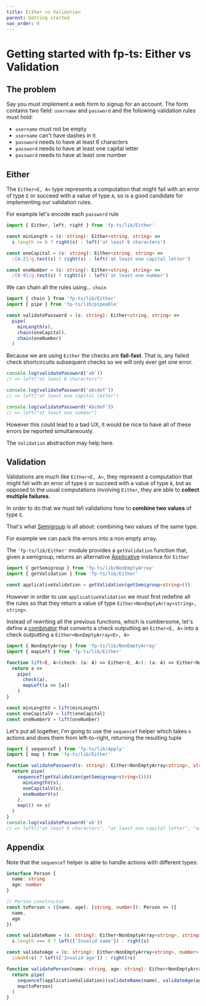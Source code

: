 ```yaml
---
title: Either vs Validation
parent: Getting started
nav_order: 9
---
```


# Getting started with fp-ts: Either vs Validation

## The problem

Say you must implement a web form to signup for an account. The form contains two field: `username` and `password` and the following validation rules must hold:

- `username` must not be empty
- `username` can't have dashes in it
- `password` needs to have at least 6 characters
- `password` needs to have at least one capital letter
- `password` needs to have at least one number

## Either

The `Either<E, A>` type represents a computation that might fail with an error of type `E` or succeed with a value of type `A`, so is a good candidate for implementing our validation rules.

For example let's encode each `password` rule

```ts
import { Either, left, right } from 'fp-ts/lib/Either'

const minLength = (s: string): Either<string, string> =>
  s.length >= 6 ? right(s) : left('at least 6 characters')

const oneCapital = (s: string): Either<string, string> =>
  /[A-Z]/g.test(s) ? right(s) : left('at least one capital letter')

const oneNumber = (s: string): Either<string, string> =>
  /[0-9]/g.test(s) ? right(s) : left('at least one number')
```

We can chain all the rules using... `chain`

```ts
import { chain } from 'fp-ts/lib/Either'
import { pipe } from 'fp-ts/lib/pipeable'

const validatePassword = (s: string): Either<string, string> =>
  pipe(
    minLength(s),
    chain(oneCapital),
    chain(oneNumber)
  )
```

Because we are using `Either` the checks are **fail-fast**. That is, any failed check shortcircuits subsequent checks so we will only ever get one error.

```ts
console.log(validatePassword('ab'))
// => left("at least 6 characters")

console.log(validatePassword('abcdef'))
// => left("at least one capital letter")

console.log(validatePassword('Abcdef'))
// => left("at least one number")
```

However this could lead to a bad UX, it would be nice to have all of these errors be reported simultaneously.

The `Validation` abstraction may help here.

## Validation

Validations are much like `Either<E, A>`, they represent a computation that might fail with an error of type `E` or succeed with a value of type `A`, but as opposed to the usual computations involving `Either`, they are able to **collect multiple failures**.

In order to do that we must tell validations how to **combine two values** of type `E`.

That's what [Semigroup](./Semigroup) is all about: combining two values of the same type.

For example we can pack the errors into a non empty array.

The `'fp-ts/lib/Either'` module provides a `getValidation` function that, given a semigroup, returns an alternative [Applicative](./Applicative) instance for `Either`

```ts
import { getSemigroup } from 'fp-ts/lib/NonEmptyArray'
import { getValidation } from 'fp-ts/lib/Either'

const applicativeValidation = getValidation(getSemigroup<string>())
```

However in order to use `applicativeValidation` we must first redefine all the rules so that they return a value of type `Either<NonEmptyArray<string>, string>`.

Instead of rewriting all the previous functions, which is cumbersome, let's define a [combinator](../functional-design/combinators-part-I) that converts a check outputting an `Either<E, A>` into a check outputting a `Either<NonEmptyArray<E>, A>`

```ts
import { NonEmptyArray } from 'fp-ts/lib/NonEmptyArray'
import { mapLeft } from 'fp-ts/lib/Either'

function lift<E, A>(check: (a: A) => Either<E, A>): (a: A) => Either<NonEmptyArray<E>, A> {
  return a =>
    pipe(
      check(a),
      mapLeft(a => [a])
    )
}

const minLengthV = lift(minLength)
const oneCapitalV = lift(oneCapital)
const oneNumberV = lift(oneNumber)
```

Let's put all together, I'm going to use the `sequenceT` helper which takes `n` actions and does them from left-to-right, returning the resulting tuple

```ts
import { sequenceT } from 'fp-ts/lib/Apply'
import { map } from 'fp-ts/lib/Either'

function validatePassword(s: string): Either<NonEmptyArray<string>, string> {
  return pipe(
    sequenceT(getValidation(getSemigroup<string>()))(
      minLengthV(s),
      oneCapitalV(s),
      oneNumberV(s)
    ),
    map(() => s)
  )
}
console.log(validatePassword('ab'))
// => left(["at least 6 characters", "at least one capital letter", "at least one number"])
```

## Appendix

Note that the `sequenceT` helper is able to handle actions with different types:

```ts
interface Person {
  name: string
  age: number
}

// Person constructor
const toPerson = ([name, age]: [string, number]): Person => ({
  name,
  age
})

const validateName = (s: string): Either<NonEmptyArray<string>, string> =>
  s.length === 0 ? left(['Invalid name']) : right(s)

const validateAge = (s: string): Either<NonEmptyArray<string>, number> =>
  isNaN(+s) ? left(['Invalid age']) : right(+s)

function validatePerson(name: string, age: string): Either<NonEmptyArray<string>, Person> {
  return pipe(
    sequenceT(applicativeValidation)(validateName(name), validateAge(age)),
    map(toPerson)
  )
}
```
